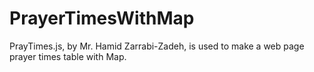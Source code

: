 # PrayerTimesWithMap
PrayTimes.js, by Mr. Hamid Zarrabi-Zadeh, is used to make a web page prayer times table with Map.

